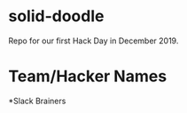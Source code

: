# solid-doodle
Repo for our first Hack Day in December 2019.
# Team/Hacker Names
 *Slack Brainers
 
